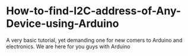 # How-to-find-I2C-address-of-Any-Device-using-Arduino
A very basic tutorial, yet demanding one for new comers to Arduino and electronics. We are here for you guys with Arduino
